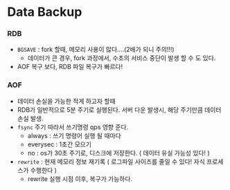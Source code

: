 # Data Backup

### RDB

* `BGSAVE` : fork 할때, 메모리 사용이 많다….(2배가 되니 주의!!!)
  * 데이터가 큰 경우, fork 과정에서, 수초의 서비스 중단이 발생 할 수 도 있다.
* AOF 복구 보다, RDB 파일 복구가 빠르다!

### AOF

* 데이터 손실을 가능한 적게 하고자 할때
* RDB가 일반적으로 5분 주기로 실행된다. 서버 다운 발생시, 해당 주기만큼 데이터 손실 발생.
* `fsync` 주기 따라서 쓰기명령 qps 영향 준다.
  * always : 쓰기 명령어 실행 될 때마다
  * everysec : 1초간 모으기
  * no : os가 30초 주기로, 디스크에 저장한다. ( 데이터 유실 가능성 있다! )
* `rewrite` : 현재 메모리 정보 재기록 ( 로그파일 사이즈를 줄일 수 있다! 자식 프로세스가 수행한다 )
  * rewrite 실행 시점 이후, 복구가 가능하다.
